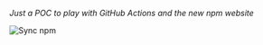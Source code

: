 _Just a POC to play with GitHub Actions and the new npm website_

![Sync npm](https://github.com/dubzzz/npm-counter-history/workflows/Sync%20npm/badge.svg)
